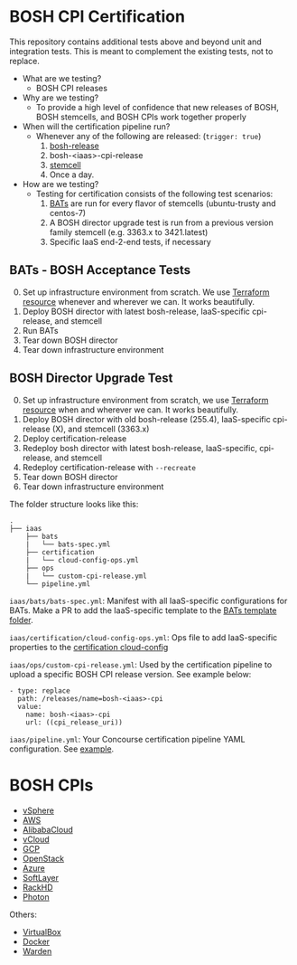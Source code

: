 # BOSH CPI Certification

This repository contains additional tests above and beyond unit and integration
tests. This is meant to complement the existing tests, not to replace.

* What are we testing?
	- BOSH CPI releases
* Why are we testing?
	- To provide a high level of confidence that new releases of BOSH, BOSH stemcells, and BOSH CPIs work together properly
* When will the certification pipeline run?
	- Whenever any of the following are released: (`trigger: true`)
		1. [bosh-release](https://bosh.io/releases/github.com/cloudfoundry/bosh?all=1)
		1. bosh-\<iaas\>-cpi-release
		1. [stemcell](https://bosh.io/stemcells)
      1. Once a day.
* How are we testing?
  - Testing for certification consists of the following test scenarios:
    1. [BATs](https://github.com/cloudfoundry/bosh-acceptance-tests/tree/master) are run for every flavor of stemcells (ubuntu-trusty and centos-7)
    1. A BOSH director upgrade test is run from a previous version family stemcell (e.g. 3363.x to 3421.latest)
    1. Specific IaaS end-2-end tests, if necessary


## BATs - BOSH Acceptance Tests
0. Set up infrastructure environment from scratch. We use [Terraform resource](https://github.com/ljfranklin/terraform-resource) whenever and wherever we can. It works beautifully.
0. Deploy BOSH director with latest bosh-release, IaaS-specific cpi-release, and stemcell
0. Run BATs
0. Tear down BOSH director
0. Tear down infrastructure environment

## BOSH Director Upgrade Test
0. Set up infrastructure environment from scratch, we use [Terraform resource](https://github.com/ljfranklin/terraform-resource) when and wherever we can. It works beautifully.
0. Deploy BOSH director with old bosh-release (255.4), IaaS-specific cpi-release (X), and stemcell (3363.x)
0. Deploy certification-release
0. Redeploy bosh director with latest bosh-release, IaaS-specific, cpi-release, and stemcell
0. Redeploy certification-release with `--recreate`
0. Tear down BOSH director
0. Tear down infrastructure environment

The folder structure looks like this:
```
.
├── iaas
    ├── bats
    |   └── bats-spec.yml
    ├── certification
    |   └── cloud-config-ops.yml
    ├── ops
    |   └── custom-cpi-release.yml
    └── pipeline.yml
```

`iaas/bats/bats-spec.yml`: Manifest with all IaaS-specific configurations for BATs. Make a PR to add the IaaS-specific template to the [BATs template folder](https://github.com/cloudfoundry/bosh-acceptance-tests/tree/master/templates).

`iaas/certification/cloud-config-ops.yml`: Ops file to add IaaS-specific properties to the [certification cloud-config](https://github.com/cloudfoundry-incubator/bosh-cpi-certification/blob/46152f8d50562c39cb70d0f442920c7b78a0c752/shared/assets/certification-release/cloud-config.yml)

`iaas/ops/custom-cpi-release.yml`: Used by the certification pipeline to upload a specific BOSH CPI release version. See example below:
```
- type: replace
  path: /releases/name=bosh-<iaas>-cpi
  value:
    name: bosh-<iaas>-cpi
    url: ((cpi_release_uri))
```

`iaas/pipeline.yml`: Your Concourse certification pipeline YAML configuration. See [example](https://github.com/cloudfoundry-incubator/bosh-cpi-certification/blob/46152f8d50562c39cb70d0f442920c7b78a0c752/gcp/pipeline.yml).

# BOSH CPIs
* [vSphere](https://github.com/cloudfoundry-incubator/bosh-vsphere-cpi-release)
* [AWS](https://github.com/cloudfoundry-incubator/bosh-aws-cpi-release)
* [AlibabaCloud](https://github.com/cloudfoundry-incubator/bosh-alicloud-cpi-release)
* [vCloud](https://github.com/cloudfoundry-incubator/bosh-vcloud-cpi-release)
* [GCP](https://github.com/cloudfoundry-incubator/bosh-google-cpi-release)
* [OpenStack](https://github.com/cloudfoundry-incubator/bosh-openstack-cpi-release)
* [Azure](https://github.com/cloudfoundry-incubator/bosh-azure-cpi-release)
* [SoftLayer](https://github.com/cloudfoundry/bosh-softlayer-cpi-release)
* [RackHD](https://github.com/cloudfoundry-incubator/bosh-rackhd-cpi-release)
* [Photon](https://github.com/cloudfoundry-incubator/bosh-photon-cpi-release)

Others:
* [VirtualBox](https://github.com/cppforlife/bosh-virtualbox-cpi-release)
* [Docker](https://github.com/cppforlife/bosh-docker-cpi-release)
* [Warden](https://github.com/cppforlife/bosh-warden-cpi-release)
